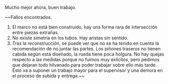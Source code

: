 Mucho mejor ahora, buen trabajo.

~~Fallos encontrados.
1. El marco no está bien construido, hay una forma rara de intersección entre piezas extrañas.
2. No existe simetría en los tubos. Hay aristas sin sentido.
3. Tras la reconstrucción, se puede ver que no se ha tenido en cuenta la recomendación de no juntar las partes. Los piñones traseros no tienen cabida según está diseñado, la rueda tiene poca holgura.
No hay quejas respecto a las medidas porque no fuimos muy exlícitos, pero pedimos que dejaran todo hilvanado para poder trabajar sobre ello más tarde. Esto va a suponer un trabajo mayor para el supervisor y una demora en el proceso de subida y entrega.~~
